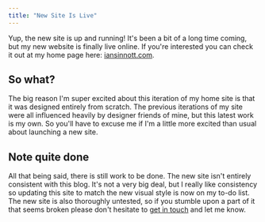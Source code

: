 ```yaml
---
title: "New Site Is Live"
---
```


Yup, the new site is up and running! It's been a bit of a long time coming, but my new website is finally live online. If you're interested you can check it out at my home page here: [iansinnott.com](http://iansinnott.com).

## So what?

The big reason I'm super excited about this iteration of my home site is that it was designed entirely from scratch. The previous iterations of my site were all influenced heavily by designer friends of mine, but this latest work is my own. So you'll have to excuse me if I'm a little more excited than usual about launching a new site.

## Note quite done

All that being said, there is still work to be done. The new site isn't entirely consistent with this blog. It's not a very big deal, but I really like consistency so updating this site to match the new visual style is now on my to-do list. The new site is also thoroughly untested, so if you stumble upon a part of it that seems broken please don't hesitate to [get in touch](http://iansinnott.com/contact) and let me know.


